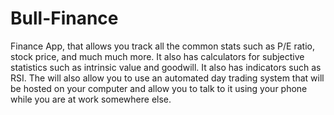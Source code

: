 # Bull-Finance
Finance App, that allows you track all the common stats such as P/E ratio, stock price, and much much more. It also has calculators for subjective statistics such as intrinsic value and goodwill. It also has indicators such as RSI. The will also allow you to use an automated day trading system that will be hosted on your computer and allow you to talk to it using your phone while you are at work somewhere else.
